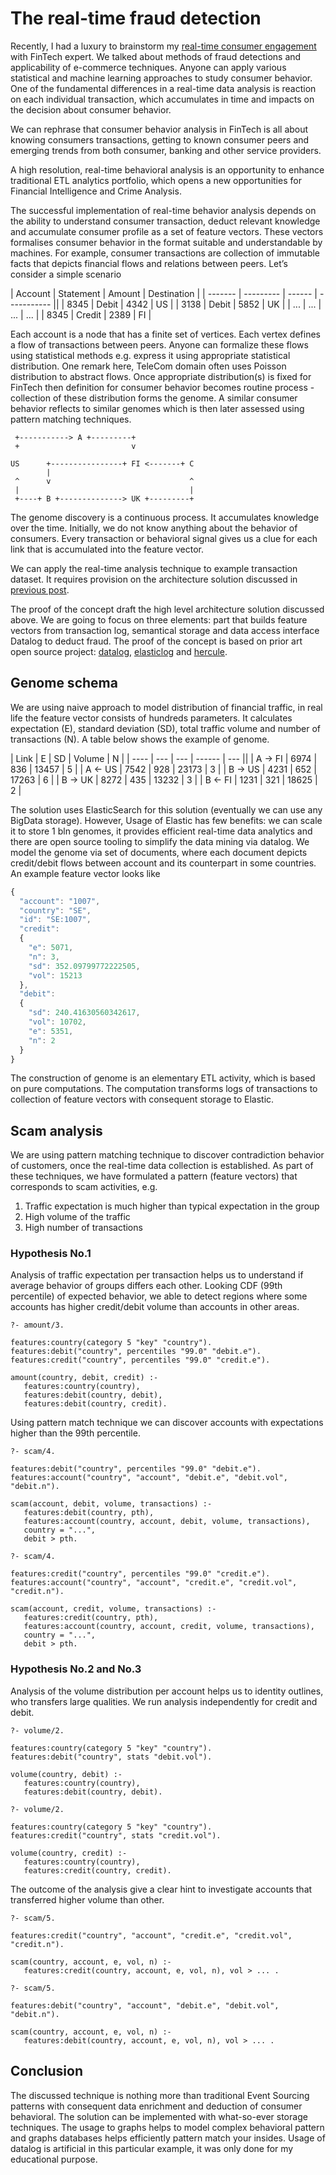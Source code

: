 # The real-time fraud detection

Recently, I had a luxury to brainstorm my [real-time consumer engagement](/2015/03/17/real-time-consumer-engagement.html) with FinTech expert. We talked about methods of fraud detections and applicability of e-commerce techniques. Anyone can apply various statistical and machine learning approaches to study consumer behavior. One of the fundamental differences in a real-time data analysis is reaction on each individual transaction, which accumulates in time and impacts on the decision about consumer behavior.

We can rephrase that consumer behavior analysis in FinTech is all about knowing consumers transactions, getting to known consumer peers and emerging trends from both consumer, banking and other service providers.

A high resolution, real-time behavioral analysis is an opportunity to enhance traditional ETL analytics portfolio, which opens a new opportunities for Financial Intelligence and Crime Analysis.

The successful implementation of real-time behavior analysis depends on the ability to understand consumer transaction, deduct relevant knowledge and accumulate consumer profile as a set of feature vectors. These vectors formalises consumer behavior in the format suitable and understandable by machines. For example, consumer transactions are collection of immutable facts that depicts financial flows and relations between peers. Let’s consider a simple scenario


| Account | Statement | Amount | Destination |
| ------- | --------- | ------ | ----------- ||
| 8345    | Debit     | 4342   | US          |
| 3138    | Debit     | 5852   | UK          |
| ...     | ...       | ...    | ...         |
| 8345    | Credit    | 2389   | FI          |


Each account is a node that has a finite set of vertices. Each vertex defines a flow of transactions between peers. Anyone can formalize these flows using statistical methods e.g. express it using appropriate statistical distribution. One remark here, TeleCom domain often uses Poisson distribution to abstract flows. Once appropriate distribution(s) is fixed for FinTech then definition for consumer behavior becomes routine process - collection of these distribution forms the genome. A similar consumer behavior reflects to similar genomes which is then later assessed using pattern matching techniques.

```
 +-----------> A +---------+
 +                         v

US      +----------------+ FI <-------+ C
        |
 ^      v                               ^
 |                                      |
 +----+ B +--------------> UK +---------+

```

The genome discovery is a continuous process. It accumulates knowledge over the time. Initially, we do not know anything about the behavior of consumers. Every transaction or behavioral signal gives us a clue for each link that is accumulated into the feature vector.


We can apply the real-time analysis technique to example transaction dataset. It requires provision on the architecture solution discussed in [previous post](/2015/03/17/real-time-consumer-engagement.html).

The proof of the concept draft the high level architecture solution discussed above. We are going to focus on three elements: part that builds feature vectors from transaction log, semantical storage and data access interface Datalog to deduct fraud. The proof of the concept is based on prior art open source project: [datalog](https://github.com/fogfish/datalog), [elasticlog](https://github.com/fogfish/elastic) and [hercule](https://github.com/fogfish/hercule).


## Genome schema

We are using naive approach to model distribution of financial traffic, in real life the feature vector consists of hundreds parameters. It calculates expectation (E), standard deviation (SD), total traffic volume and number of transactions (N). A table below shows the example of genome.

| Link | E   | SD  | Volume | N   |
| ---- | --- | --- | ------ | --- ||
| A → FI | 6974 | 836 | 13457  | 5   |
| A ← US | 7542 | 928 | 23173  | 3   |
| B → US | 4231 | 652 | 17263  | 6   |
| B → UK | 8272 | 435 | 13232  | 3   |
| B ← FI | 1231 | 321 | 18625  | 2   |


The solution uses ElasticSearch for this solution (eventually we can use any BigData storage). However, Usage of Elastic has few benefits: we can scale it to store 1 bln genomes, it provides efficient real-time data analytics and there are open source tooling to simplify the data mining via datalog. We model the genome via set of documents, where each document depicts credit/debit flows between account and its counterpart in some countries. An example feature vector looks like

```javascript
{
  "account": "1007",
  "country": "SE",
  "id": "SE:1007",
  "credit": 
  {
    "e": 5071,
    "n": 3,
    "sd": 352.09799772222505,
    "vol": 15213
  },
  "debit": 
  {
    "sd": 240.41630560342617,
    "vol": 10702,
    "e": 5351,
    "n": 2
  }
}
```

The construction of genome is an elementary ETL activity, which is based on pure computations. The computation transforms logs of transactions to collection of feature vectors with consequent storage to Elastic.

## Scam analysis

We are using pattern matching technique to discover contradiction behavior of customers, once the real-time data collection is established. As part of these techniques, we have formulated a pattern (feature vectors) that corresponds to scam activities, e.g.
1. Traffic expectation is much higher than typical expectation in the group
2. High volume of the traffic 
3. High number of transactions

### Hypothesis No.1


Analysis of traffic expectation per transaction helps us to understand if average behavior of groups differs each other. Looking CDF (99th percentile) of expected behavior, we able to detect regions where some accounts has higher credit/debit volume than accounts in other areas. 

```
?- amount/3.

features:country(category 5 "key" "country").
features:debit("country", percentiles "99.0" "debit.e").
features:credit("country", percentiles "99.0" "credit.e").

amount(country, debit, credit) :-
   features:country(country),
   features:debit(country, debit),
   features:debit(country, credit).
```

Using pattern match technique we can discover accounts with expectations higher than the 99th percentile.

```
?- scam/4.

features:debit("country", percentiles "99.0" "debit.e").
features:account("country", "account", "debit.e", "debit.vol", "debit.n").

scam(account, debit, volume, transactions) :-
   features:debit(country, pth),
   features:account(country, account, debit, volume, transactions),
   country = "...",
   debit > pth.
```

```
?- scam/4.

features:credit("country", percentiles "99.0" "credit.e").
features:account("country", "account", "credit.e", "credit.vol", "credit.n").

scam(account, credit, volume, transactions) :-
   features:credit(country, pth),
   features:account(country, account, credit, volume, transactions),
   country = "...",
   debit > pth.
```

### Hypothesis No.2 and No.3

Analysis of the volume distribution per account helps us to identity outlines, who transfers large qualities. We run analysis independently for credit and debit. 

```
?- volume/2.

features:country(category 5 "key" "country").
features:debit("country", stats "debit.vol").

volume(country, debit) :-
   features:country(country),
   features:debit(country, debit).
```

```
?- volume/2.

features:country(category 5 "key" "country").
features:credit("country", stats "credit.vol").

volume(country, credit) :-
   features:country(country),
   features:credit(country, credit).
```

The outcome of the analysis give a clear hint to investigate accounts that transferred higher volume than other.

```
?- scam/5.

features:credit("country", "account", "credit.e", "credit.vol", "credit.n").

scam(country, account, e, vol, n) :-
   features:credit(country, account, e, vol, n), vol > ... .
```

```
?- scam/5.

features:debit("country", "account", "debit.e", "debit.vol", "debit.n").

scam(country, account, e, vol, n) :-
   features:debit(country, account, e, vol, n), vol > ... .
```

## Conclusion

The discussed technique is nothing more than traditional Event Sourcing patterns with consequent data enrichment and deduction of consumer behavioral. The solution can be implemented with what-so-ever storage techniques. The usage to graphs helps to model complex behavioral pattern and graphs databases helps efficiently pattern match your insides. Usage of datalog is artificial in this particular example, it was only done for my educational purpose.




